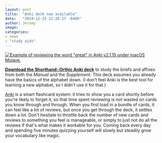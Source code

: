 ```yaml
---
layout: post
title:  "Anki deck now available"
date:   "2019-12-25 22:26:27 -0400"
author: Jeremy
image: 
categories:
- news
- "study aids"
---
```

[![Example of reviewing the word "great" in Anki v2.1.15 under macOS Mojave.]({{site.baseurl}}/assets/notes/anki-review-screenshot.png)][deck]

**[Download the Shorthand::Orthic Anki deck][deck]** to study the briefs and affixes from both the _Manual_ and the _Supplement._ This deck assumes you already have the basics of the alphabet down. (I don't feel Anki is the best tool for learning a new alphabet, so I didn't use it for that.)

[Anki](https://apps.ankiweb.net/) is a smart flashcard system: it tries to show you a card shortly before you're likely to forget it, so that time spent reviewing is not wasted on cards you know through and through. When you first load in a bundle of cards, it can feel like a lot of reviews, but once you get through the deck, it settles down a lot. Don't hesitate to throttle back the number of new cards and reviews to something you feel is manageable, or simply to just not do all the reviews if that's what makes it workable for you. Coming back every day and spending five minutes quizzing yourself will slowly but steadily grow your vocabulary like magic.


[deck]: {{site.baseurl}}/assets/Shorthand__Orthic.apkg
